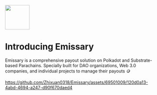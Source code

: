 <img src="https://github.com/Zhixuan0318/Emissary/assets/69501009/7e23934e-7378-483b-a03b-6dde82bdee29" width=80>

# Introducing Emissary

Emissary is a comprehensive payout solution on Polkadot and Substrate-based Parachains. Specially built for DAO organizations, Web 3.0 companies, and individual projects to manage their payouts 🪙

https://github.com/Zhixuan0318/Emissary/assets/69501009/120d0a13-4abd-4694-a247-d90f670daed4


